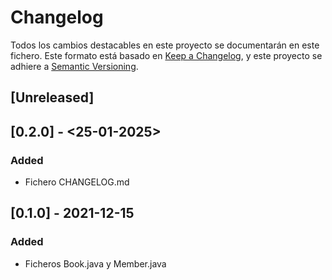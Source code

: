 # Changelog
Todos los cambios destacables en este proyecto se documentarán en este fichero.
Este formato está basado en [Keep a Changelog](https://keepachangelog.com/en/1.0.0/), y este proyecto se adhiere a [Semantic Versioning](https://semver.org/spec/v2.0.0.html).

## [Unreleased]

## [0.2.0] - <25-01-2025>
### Added
- Fichero CHANGELOG.md

## [0.1.0] - 2021-12-15
### Added
- Ficheros Book.java y Member.java

